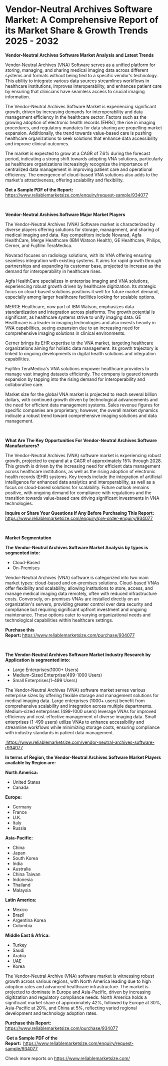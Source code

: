 <p><h1>Vendor-Neutral Archives Software Market: A Comprehensive Report of its Market Share & Growth Trends 2025 - 2032</h1></p><p><strong>Vendor-Neutral Archives Software Market Analysis and Latest Trends</strong></p>
<p><p>Vendor-Neutral Archives (VNA) Software serves as a unified platform for storing, managing, and sharing medical imaging data across different systems and formats without being tied to a specific vendor's technology. This ability to integrate various data sources streamlines workflows in healthcare institutions, improves interoperability, and enhances patient care by ensuring that clinicians have seamless access to crucial imaging information.</p><p>The Vendor-Neutral Archives Software Market is experiencing significant growth, driven by increasing demands for interoperability and data management efficiency in the healthcare sector. Factors such as the growing adoption of electronic health records (EHRs), the rise in imaging procedures, and regulatory mandates for data sharing are propelling market expansion. Additionally, the trend towards value-based care is pushing healthcare organizations to seek solutions that enhance data accessibility and improve clinical outcomes.</p><p>The market is expected to grow at a CAGR of 7.6% during the forecast period, indicating a strong shift towards adopting VNA solutions, particularly as healthcare organizations increasingly recognize the importance of centralized data management in improving patient care and operational efficiency. The emergence of cloud-based VNA solutions also adds to the market's attractiveness, offering scalability and flexibility.</p></p>
<p><strong>Get a Sample PDF of the Report:&nbsp;</strong> <a href="https://www.reliablemarketsize.com/enquiry/request-sample/934077?utm_campaign=3197&utm_medium=2&utm_source=Github&utm_content=ia&utm_term=11032025&utm_id=vendor-neutral-archives-software">https://www.reliablemarketsize.com/enquiry/request-sample/934077</a></p>
<p>&nbsp;</p>
<p><strong>Vendor-Neutral Archives Software Major Market Players</strong></p>
<p><p>The Vendor-Neutral Archives (VNA) Software market is characterized by diverse players offering solutions for storage, management, and sharing of medical imaging and data. Key competitors include Novarad, Agfa HealthCare, Merge Healthcare (IBM Watson Health), GE Healthcare, Philips, Cerner, and Fujifilm TeraMedica.</p><p>Novarad focuses on radiology solutions, with its VNA offering ensuring seamless integration with existing systems. It aims for rapid growth through partnerships and expanding its customer base, projected to increase as the demand for interoperability in healthcare rises.</p><p>Agfa HealthCare specializes in enterprise imaging and VNA solutions, experiencing robust growth driven by healthcare digitization. Its strategic focus on cloud-based solutions positions it well for future market demand, especially among larger healthcare facilities looking for scalable options.</p><p>MERGE Healthcare, now part of IBM Watson, emphasizes data standardization and integration across platforms. The growth potential is significant, as healthcare systems strive to unify imaging data. GE Healthcare is a leader in imaging technologies and also invests heavily in VNA capabilities, seeing expansion due to an increasing need for comprehensive imaging solutions in clinical environments.</p><p>Cerner brings its EHR expertise to the VNA market, targeting healthcare organizations aiming for holistic data management. Its growth trajectory is linked to ongoing developments in digital health solutions and integration capabilities.</p><p>Fujifilm TeraMedica's VNA solutions empower healthcare providers to manage vast imaging datasets efficiently. The company is geared towards expansion by tapping into the rising demand for interoperability and collaborative care.</p><p>Market size for the global VNA market is projected to reach several billion dollars, with continued growth driven by technological advancements and the need for efficient data management systems. Sales revenue figures for specific companies are proprietary; however, the overall market dynamics indicate a robust trend toward comprehensive imaging solutions and data management.</p></p>
<p>&nbsp;</p>
<p><strong>What Are The Key Opportunities For Vendor-Neutral Archives Software Manufacturers?</strong></p>
<p><p>The Vendor-Neutral Archives (VNA) software market is experiencing robust growth, projected to expand at a CAGR of approximately 15% through 2028. This growth is driven by the increasing need for efficient data management across healthcare institutions, as well as the rising adoption of electronic health records (EHR) systems. Key trends include the integration of artificial intelligence for enhanced data analytics and interoperability, as well as a focus on cloud-based solutions for scalability. Future outlook remains positive, with ongoing demand for compliance with regulations and the transition towards value-based care driving significant investments in VNA technologies.</p></p>
<p><strong>Inquire or Share Your Questions If Any Before Purchasing This Report:</strong> <a href="https://www.reliablemarketsize.com/enquiry/pre-order-enquiry/934077?utm_campaign=3197&utm_medium=2&utm_source=Github&utm_content=ia&utm_term=11032025&utm_id=vendor-neutral-archives-software">https://www.reliablemarketsize.com/enquiry/pre-order-enquiry/934077</a></p>
<p>&nbsp;</p>
<p><strong>Market Segmentation</strong></p>
<p><strong>The Vendor-Neutral Archives Software Market Analysis by types is segmented into:</strong></p>
<p><ul><li>Cloud-Based</li><li>On-Premises</li></ul></p>
<p><p>Vendor-Neutral Archives (VNA) software is categorized into two main market types: cloud-based and on-premises solutions. Cloud-based VNAs offer flexibility and scalability, allowing institutions to store, access, and manage medical imaging data remotely, often with reduced infrastructure costs. Conversely, on-premises VNAs are installed directly on an organization's servers, providing greater control over data security and compliance but requiring significant upfront investment and ongoing maintenance. These options cater to varying organizational needs and technological capabilities within healthcare settings.</p></p>
<p><strong>Purchase this Report:&nbsp;</strong><a href="https://www.reliablemarketsize.com/purchase/934077?utm_campaign=3197&utm_medium=2&utm_source=Github&utm_content=ia&utm_term=11032025&utm_id=vendor-neutral-archives-software">https://www.reliablemarketsize.com/purchase/934077</a></p>
<p>&nbsp;</p>
<p><strong>The Vendor-Neutral Archives Software Market Industry Research by Application is segmented into:</strong></p>
<p><ul><li>Large Enterprises(1000+ Users)</li><li>Medium-Sized Enterprise(499-1000 Users)</li><li>Small Enterprises(1-499 Users)</li></ul></p>
<p><p>The Vendor-Neutral Archives (VNA) software market serves various enterprise sizes by offering flexible storage and management solutions for medical imaging data. Large enterprises (1000+ users) benefit from comprehensive scalability and integration across multiple departments. Medium-sized enterprises (499-1000 users) leverage VNAs for improved efficiency and cost-effective management of diverse imaging data. Small enterprises (1-499 users) utilize VNAs to enhance accessibility and streamline workflows while minimizing storage costs, ensuring compliance with industry standards in patient data management.</p></p>
<p><a href="https://www.reliablemarketsize.com/vendor-neutral-archives-software-r934077?utm_campaign=3197&utm_medium=2&utm_source=Github&utm_content=ia&utm_term=11032025&utm_id=vendor-neutral-archives-software">&nbsp;https://www.reliablemarketsize.com/vendor-neutral-archives-software-r934077</a></p>
<p><strong>In terms of Region, the Vendor-Neutral Archives Software Market Players available by Region are:</strong></p>
<p>
    <p> <strong> North America: </strong>
        <ul>
            <li>United States</li>
            <li>Canada</li>
        </ul>
        </p> 
    <p> <strong> Europe: </strong>
        <ul>
            <li>Germany</li>
            <li>France</li>
            <li>U.K.</li>
            <li>Italy</li>
            <li>Russia</li>
        </ul>
        </p> 
    <p> <strong> Asia-Pacific: </strong>
        <ul>
            <li>China</li>
            <li>Japan</li>
            <li>South Korea</li>
            <li>India</li>
            <li>Australia</li>
            <li>China Taiwan</li>
            <li>Indonesia</li>
            <li>Thailand</li>
            <li>Malaysia</li>
        </ul>
        </p> 
    <p> <strong> Latin America: </strong>
        <ul>
            <li>Mexico</li>
            <li>Brazil</li>
            <li>Argentina Korea</li>
            <li>Colombia</li>
        </ul>
        </p> 
    <p> <strong> Middle East & Africa: </strong>
        <ul>
            <li>Turkey</li>
            <li>Saudi</li>
            <li>Arabia</li>
            <li>UAE</li>
            <li>Korea</li>
        </ul>
    </p>
    </p>
<p><p>The Vendor-Neutral Archive (VNA) software market is witnessing robust growth across various regions, with North America leading due to high adoption rates and advanced healthcare infrastructure. The market is projected to dominate in Europe and Asia-Pacific, driven by increasing digitization and regulatory compliance needs. North America holds a significant market share of approximately 42%, followed by Europe at 30%, Asia-Pacific at 20%, and China at 5%, reflecting varied regional development and technology adoption rates.</p></p>
<p><strong>Purchase this Report: </strong><a href="https://www.reliablemarketsize.com/purchase/934077?utm_campaign=3197&utm_medium=2&utm_source=Github&utm_content=ia&utm_term=11032025&utm_id=vendor-neutral-archives-software">https://www.reliablemarketsize.com/purchase/934077</a></p>
<p>&nbsp;<strong>Get a Sample PDF of the Report:&nbsp;&nbsp;</strong><a href="https://www.reliablemarketsize.com/enquiry/request-sample/934077?utm_campaign=3197&utm_medium=2&utm_source=Github&utm_content=ia&utm_term=11032025&utm_id=vendor-neutral-archives-software">https://www.reliablemarketsize.com/enquiry/request-sample/934077</a></p>
<p><strong></strong></p>
<p>Check more reports on <a href="https://www.reliablemarketsize.com/?utm_campaign=3197&utm_medium=2&utm_source=Github&utm_content=ia&utm_term=11032025&utm_id=vendor-neutral-archives-software">https://www.reliablemarketsize.com/</a></p>